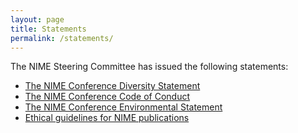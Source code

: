```yaml
---
layout: page
title: Statements
permalink: /statements/
---
```


The NIME Steering Committee has issued the following statements:

* [The NIME Conference Diversity Statement]({{site.baseurl}}/diversity/)
* [The NIME Conference Code of Conduct]({{site.baseurl}}/code-of-conduct)
* [The NIME Conference Environmental Statement]({{site.baseurl}}/environment/)
* [Ethical guidelines for NIME publications]({{site.baseurl}}/ethics/)‎
